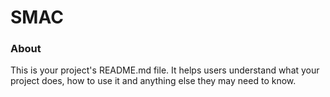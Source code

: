 SMAC
====

### About

This is your project's README.md file. It helps users understand what your
project does, how to use it and anything else they may need to know.

